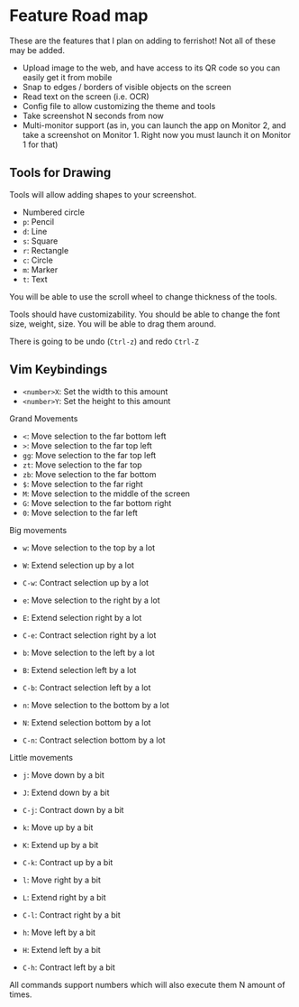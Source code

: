 # Feature Road map

These are the features that I plan on adding to ferrishot! Not all of these may be added.

- Upload image to the web, and have access to its QR code so you can easily get it from mobile
- Snap to edges / borders of visible objects on the screen
- Read text on the screen (i.e. OCR)
- Config file to allow customizing the theme and tools
- Take screenshot N seconds from now
- Multi-monitor support (as in, you can launch the app on Monitor 2, and take a screenshot on Monitor 1. Right now you must launch it on Monitor 1 for that)

## Tools for Drawing

Tools will allow adding shapes to your screenshot.

- Numbered circle
- `p`: Pencil
- `d`: Line
- `s`: Square
- `r`: Rectangle
- `c`: Circle
- `m`: Marker
- `t`: Text

You will be able to use the scroll wheel to change thickness of the tools.

Tools should have customizability. You should be able to change the font size, weight, size.
You will be able to drag them around.

There is going to be undo (`Ctrl-z`) and redo `Ctrl-Z`

## Vim Keybindings

- `<number>X`: Set the width to this amount
- `<number>Y`: Set the height to this amount

Grand Movements

- `<`: Move selection to the far bottom left
- `>`: Move selection to the far top left
- `gg`: Move selection to the far top left
- `zt`: Move selection to the far top
- `zb`: Move selection to the far bottom
- `$`: Move selection to the far right
- `M`: Move selection to the middle of the screen
- `G`: Move selection to the far bottom right
- `0`: Move selection to the far left

Big movements

- `w`: Move selection to the top by a lot
- `W`: Extend selection up by a lot
- `C-w`: Contract selection up by a lot

- `e`: Move selection to the right by a lot
- `E`: Extend selection right by a lot
- `C-e`: Contract selection right by a lot

- `b`: Move selection to the left by a lot
- `B`: Extend selection left by a lot
- `C-b`: Contract selection left by a lot

- `n`: Move selection to the bottom by a lot
- `N`: Extend selection bottom by a lot
- `C-n`: Contract selection bottom by a lot

Little movements

- `j`: Move down by a bit
- `J`: Extend down by a bit
- `C-j`: Contract down by a bit

- `k`: Move up by a bit
- `K`: Extend up by a bit
- `C-k`: Contract up by a bit

- `l`: Move right by a bit
- `L`: Extend right by a bit
- `C-l`: Contract right by a bit

- `h`: Move left by a bit
- `H`: Extend left by a bit
- `C-h`: Contract left by a bit

All commands support numbers which will also execute them N amount of times.
